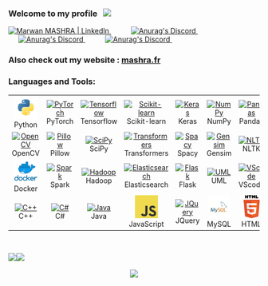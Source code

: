 ### Welcome to my profile &nbsp; <img src="https://media.giphy.com/media/hvRJCLFzcasrR4ia7z/giphy.gif" style="width:25px">

<a style="margin-left:0px"  href="https://www.linkedin.com/in/marwanmashra/">
  <img alt="Marwan MASHRA | LinkedIn" width="25px" src="https://raw.githubusercontent.com/peterthehan/peterthehan/master/assets/linkedin.svg" />
</a>
&nbsp;&nbsp;&nbsp;&nbsp;
<a style="margin-left:20px"  href="https://www.facebook.com/marwan.mushara">
  <img alt="Anurag's Discord" width="25px" src="https://cdn.pixabay.com/photo/2015/05/17/10/51/facebook-770688_1280.png" />
</a>
&nbsp;&nbsp;&nbsp;&nbsp;
<a style="margin-left:20px" href="https://www.instagram.com/marwanmushara/">
 <img alt="Anurag's Discord" width="25px" src="https://upload.wikimedia.org/wikipedia/commons/thumb/e/e7/Instagram_logo_2016.svg/langfr-220px-Instagram_logo_2016.svg.png" />
</a>
&nbsp;&nbsp;&nbsp;&nbsp;
<a style="margin-left:20px" href="https://discordapp.com/users/493446091811979267">
  <img style="vertical-align: bottom" alt="Anurag's Discord" width="30px" src="https://i.ibb.co/ZTSn1Mf/Discord-Logo-sans-texte-svg.png" />
</a>
&nbsp;&nbsp;&nbsp;&nbsp;
    
### Also check out my website : <a href="https://mashra.fr" target="_blank">mashra.fr</a></p>

### Languages and Tools:
<table>
            <tr>
                <td align="center"  >
                    <a href="https://www.python.org/">
                        <img src="https://raw.githubusercontent.com/github/explore/80688e429a7d4ef2fca1e82350fe8e3517d3494d/topics/python/python.png" width="46" height="46" alt="Python" />
                    </a>
                    <br>Python
                </td>
                <td align="center"  >
                <a href="https://pytorch.org/" >
                  <img src="https://i.imgur.com/ntswxI6.png" width="46" height="46" alt="PyTorch" />
                </a>
                <br>PyTorch
              </td>
              <td align="center"   >
                <a href="https://www.tensorflow.org/">
                  <img src="https://upload.wikimedia.org/wikipedia/commons/thumb/2/2d/Tensorflow_logo.svg/langfr-220px-Tensorflow_logo.svg.png" width="46" height="46" alt="Tensorflow" />
                </a>
                <br>Tensorflow
              </td>
              <td align="center"   >
                <a href="https://scikit-learn.org/">
                  <img src="https://e7.pngegg.com/pngimages/309/384/png-clipart-scikit-learn-python-computer-icons-scikit-machine-learning-learning-text-orange.png" width="46" height="46" alt="Scikit-learn" />
                </a>
                <br>Scikit-learn
              </td>
              <td align="center"   >
                <a href="https://keras.io/">
                  <img src="https://camo.githubusercontent.com/c1ac3ae26b8e596bd6ec38ea0537b2cd37ef50b0281df5d409b49c777375db20/68747470733a2f2f75706c6f61642e77696b696d656469612e6f72672f77696b6970656469612f636f6d6d6f6e732f7468756d622f612f61652f4b657261735f6c6f676f2e7376672f32343070782d4b657261735f6c6f676f2e7376672e706e67" width="46" height="46" alt="Keras" />
                </a>
                <br>Keras
              </td>
              <td align="center"  >
                <a href="https://numpy.org/" >
                  <img src="https://pbs.twimg.com/profile_images/1286005234314162177/O31-t0pD.jpg" width="46" height="46" alt="NumPy" />
                </a>
                <br>NumPy
              </td>
              <td align="center"  >
                <a href="https://pandas.pydata.org/" >
                  <img src="https://i.imgur.com/PzeosFS.png" style="background-color:white" width="46" height="46" alt="Pandas" />
                </a>
                <br>Pandas 
              </td>
              <td align="center"  >
                <a href="https://seaborn.pydata.org/">
                  <img src="https://avatars.githubusercontent.com/u/22799945?s=200&v=4" width="46" height="46" alt="seaborn" />
                </a>
                <br>seaborn
              </td>
              <td align="center"  >
                <a href="https://matplotlib.org/">
                  <img src="https://i.imgur.com/TwmTLdy.png" width="46" height="46" alt="Matplotlib" />
                </a>
                <br>Matplotlib
              </td>
              <td align="center"  >
                <a href="https://plotly.com/">
                  <img src="https://res.cloudinary.com/crunchbase-production/image/upload/c_lpad,f_auto,q_auto:eco,dpr_1/wgshctk7kjdxl6omgwra" width="46" height="46" alt="Plotly" />
                </a>
                <br>Plotly
              </td>
            </tr>
            <tr>
              <td align="center"  >
                <a href="https://opencv.org/">
                  <img src="https://i.imgur.com/nzX2HDZ.jpg" width="46" height="46" alt="OpenCV" />
                </a>
                <br>OpenCV
              <td align="center"  >
                <a href="https://pillow.readthedocs.io/en/stable/">
                  <img src="https://raw.githubusercontent.com/python-pillow/pillow-logo/main/pillow-logo-248x250.png" width="46" height="46" alt="Pillow" />
                </a>
                <br>Pillow
              </td>
              <td align="center"  >
                <a href="https://scipy.org/">
                  <img src="https://scipy.org/images/logo.svg" width="46" height="46" alt="SciPy" />
                </a>
                <br>SciPy
              </td>
              <td align="center"  >
                <a href="https://huggingface.co/docs/transformers/index" >
                  <img src="https://hf.space/static/ThomasSimonini/SnowballFight/TemplateData/logo_.png" width="46" height="46" alt="Transformers" />
                </a>
                <br>Transformers
              </td>
              <td align="center"  >
                <a href="https://spacy.io/">
                  <img src="https://i.imgur.com/ZC7JSV7.jpeg" width="46" height="46" alt="Spacy" />
                </a>
                <br>Spacy
              </td>
              <td align="center"  >
                <a href="https://radimrehurek.com/gensim/">
                  <img src="https://media.slid.es/uploads/465821/images/5836629/pasted-from-clipboard.png" width="46" height="46" alt="Gensim" />
                </a>
                <br>Gensim
              </td>
              <td align="center"  >
                <a href="https://www.nltk.org/">
                  <img src="https://miro.medium.com/max/592/1*5dQO7LHrsy3lIi2d0bgRLw.png" width="46" height="46" alt="NLTK" />
                </a>
                <br>NLTK
              </td>
                <td align="center"  >
                    <a href="https://git-scm.com/">
                        <img src="https://i.imgur.com/V6wCEaB.png" width="46" height="46" alt="Git" />
                    </a>
                    <br>Git
                </td>
              <td align="center"  >
                <a href="https://redis.io/">
                  <img src="https://dashboard.snapcraft.io/site_media/appmedia/2020/08/1529926.png" width="46" height="46" alt="Redis" />
                </a>
                <br>Redis
              </td>
              <td align="center"  >
                <a href="https://www.mongodb.com/">
                  <img src="https://i.imgur.com/qmq1aQN.png" width="46" height="46" alt="MongoDB" />
                </a>
                <br>MongoDB
              </td>
            </tr>
            <tr>
            <td align="center"  >
                <a href="https://www.docker.com/">
                    <img src="https://raw.githubusercontent.com/github/explore/80688e429a7d4ef2fca1e82350fe8e3517d3494d/topics/docker/docker.png" width="46" height="46" alt="Docker" />
                </a>
                <br>Docker
            </td>
            <td align="center"  >
                <a href="https://spark.apache.org/">
                    <img src="https://pbs.twimg.com/profile_images/1029806457665937408/hNHMcixV_400x400.jpg" width="46" height="46" alt="Spark" />
                </a>
                <br>Spark
            </td>
            <td align="center"  >
                <a href="https://hadoop.apache.org/" >
                    <img src="https://i.imgur.com/SIkJFnT.png" width="46" height="46" alt="Hadoop" />
                </a>
                <br>Hadoop
            </td>
            <td align="center"  >
                <a href="https://www.elastic.co/" >
                    <img src="https://assets-global.website-files.com/6064b31ff49a2d31e0493af1/61f816486be8cc2273e24420_elasticsearch.svg" width="46" height="46" alt="Elasticsearch" />
                </a>
                <br>Elasticsearch
            </td>
            <td align="center"  >
                <a href="https://flask.palletsprojects.com/en/2.0.x/" >
                    <img src="https://www.vincenthouba.com/assets/img/flask-logo.409c7035.jpg" width="46" height="46" alt="Flask" />
                </a>
                <br>Flask
            </td>
            <td align="center"  >
                <a href="https://www.uml.org/">
                    <img src="https://i.imgur.com/vIuP67Y.png" width="46" height="46" alt="UML" />
                </a>
                <br>UML  
            </td>
            <td align="center"  >
                <a href="https://code.visualstudio.com/">
                    <img src="https://upload.wikimedia.org/wikipedia/commons/thumb/9/9a/Visual_Studio_Code_1.35_icon.svg/2048px-Visual_Studio_Code_1.35_icon.svg.png" width="46" height="46" alt="VScode" />
                </a>
                <br>VScode  
            </td>
            <td align="center"  >
                <a href="https://jupyter.org/">
                    <img src="https://i.imgur.com/0kc8Isq.jpg" width="46" height="46" alt="Jupter" />
                </a>
                <br>Jupter
            </td>
            <td align="center"  >
                <a href="https://www.latex-project.org/">
                    <img src="https://cdn.worldvectorlogo.com/logos/latex.svg" width="46" height="46" alt="LaTeX" />
                </a>
                <br>LaTeX
            </td>
            <td align="center"  >
                <a href="https://www.overleaf.com/">
                    <img src="https://cdn.overleaf.com/img/ol-brand/overleaf_og_logo.png" width="46" height="46" alt="Overleaf" />
                </a>
                <br>Overleaf
            </td>
            </tr>
            <tr>
            <td align="center"  >
                <a href="https://www.cplusplus.com/">
                    <img src="https://i.imgur.com/AtjqZzy.png" width="46" height="46" alt="C++" />
                </a>
                <br>C++
            </td>
            <td align="center"  >
                <a href="https://docs.microsoft.com/en-us/dotnet/csharp/">
                    <img src="https://miro.medium.com/max/300/1*A_Hg7NPIoARg0RmdsVapqg.png" width="46" height="46" alt="C#" />
                </a>
                <br>C#
            </td>
            <td align="center"  >
                <a href="https://www.java.com/" >
                    <img src="https://i.imgur.com/YuWqWOw.png" width="46" height="46" alt="Java" />
                </a>
                <br>Java
            </td>
              <td align="center"  >
                <a href="https://www.javascript.com/">
                  <img src="https://raw.githubusercontent.com/github/explore/80688e429a7d4ef2fca1e82350fe8e3517d3494d/topics/javascript/javascript.png" width="46" height="46" alt="JavaScript" />
                </a>
                <br>JavaScript
              </td>
              <td align="center"  >
                <a href="https://jquery.com/" >
                  <img src="https://i0.wp.com/www.place4geek.com/blog/wp-content/uploads/2010/10/jQurery-e1423237413165.gif?fit=600%2C600&ssl=1" width="46" height="46" alt="JQuery" />
                </a>
                <br>JQuery
              </td>
              <td align="center"  >
                <a href="https://www.mysql.com/">
                  <img src="https://raw.githubusercontent.com/github/explore/80688e429a7d4ef2fca1e82350fe8e3517d3494d/topics/mysql/mysql.png" width="46" height="46" alt="MySQL" />
                </a>
                <br>MySQL
              </td>
              <td align="center"  >
                <a href="https://html.com/" >
                  <img src="https://raw.githubusercontent.com/github/explore/80688e429a7d4ef2fca1e82350fe8e3517d3494d/topics/html/html.png" width="46" height="46" alt="HTML" />
                </a>
                <br>HTML
              </td>
              <td align="center"  >
                <a href="https://www.w3.org/Style/CSS/Overview.en.html">
                  <img src="https://raw.githubusercontent.com/github/explore/80688e429a7d4ef2fca1e82350fe8e3517d3494d/topics/css/css.png" width="46" height="46" alt="CSS" />
                </a>
                <br>CSS
              </td>
              <td align="center"  >
                <a href="https://www.php.net/">
                  <img src="https://raw.githubusercontent.com/github/explore/ccc16358ac4530c6a69b1b80c7223cd2744dea83/topics/php/php.png" width="46" height="46" alt="php" />
                </a>
                <br>php
              </td>
              <td align="center"  >
                <a href="https://ocaml.org/">
                  <img src="https://i.imgur.com/EyGR5ga.jpeg" width="46" height="46" alt="php" />
                </a>
                <br>OCaml
              </td>
            </tr> 
          </table>

<br/>

<img height="180px" src="https://github-readme-stats.vercel.app/api/top-langs/?username=MarwanMashra&layout=compact&show_icons=true&title_color=ffffff&icon_color=bb2acf&text_color=daf7dc&bg_color=151515"><img height="180px" src="https://github-readme-stats.vercel.app/api/?username=MarwanMashra&layout=compact&show_icons=true&title_color=ffffff&icon_color=bb2acf&text_color=daf7dc&bg_color=151515">

<p align="center" style="margin:0px" >
  <img src="https://media3.giphy.com/media/Srugs90R2wYS0zvvKt/giphy.gif?cid=ecf05e47h9mnw7m0j4qjy2rrzpmt3dxxoqqebb00megzm8gi&rid=giphy.gif" width="250px">
</p>
